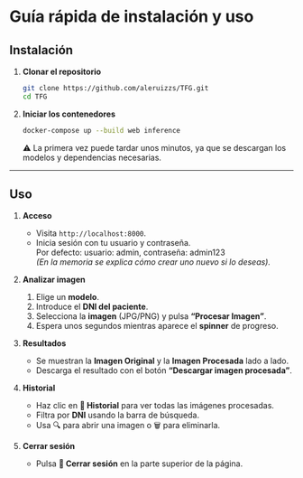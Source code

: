 # Guía rápida de instalación y uso

## Instalación

1. **Clonar el repositorio**

   ```bash
   git clone https://github.com/aleruizzs/TFG.git
   cd TFG
   ```

2. **Iniciar los contenedores**
   
     ```bash
     docker-compose up --build web inference
     ```
     ⚠️ La primera vez puede tardar unos minutos, ya que se descargan los modelos y dependencias necesarias.
---

## Uso

1. **Acceso**

   * Visita `http://localhost:8000`.
   * Inicia sesión con tu usuario y contraseña.  
    Por defecto: usuario: admin, contraseña: admin123  
    <i>(En la memoria se explica cómo crear uno nuevo si lo deseas).</i>


2. **Analizar imagen**

   1. Elige un **modelo**.
   2. Introduce el **DNI del paciente**.
   3. Selecciona la **imagen** (JPG/PNG) y pulsa **“Procesar Imagen”**.
   4. Espera unos segundos mientras aparece el **spinner** de progreso.

3. **Resultados**

   * Se muestran la **Imagen Original** y la **Imagen Procesada** lado a lado.
   * Descarga el resultado con el botón **“Descargar imagen procesada”**.

4. **Historial**

   * Haz clic en **📂 Historial** para ver todas las imágenes procesadas.
   * Filtra por **DNI** usando la barra de búsqueda.
   * Usa 🔍 para abrir una imagen o 🗑️ para eliminarla.

5. **Cerrar sesión**

   * Pulsa **🚪 Cerrar sesión** en la parte superior de la página.
